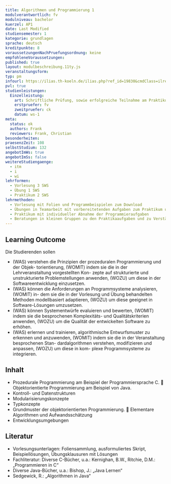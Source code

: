 ```yaml
---
title: Algorithmen und Programmierung 1
modulverantwortlich: fv
modulniveau: bachelor
kuerzel: AP1
date: Last Modified
studiensemester: 1
kategorie: grundlagen
sprache: deutsch
kreditpunkte: 8
voraussetzungenNachPruefungsordnung: keine
empfohleneVoraussetzungen: 
published: true
layout: modulbeschreibung.11ty.js
veranstaltungsform: 
typ: pm
infourl: https://ilias.th-koeln.de/ilias.php?ref_id=19830&cmdClass=ilrepositorygui&cmdNode=w4&baseClass=ilrepositorygui
pvl: true
studienleistungen:
  Einzelleistung:
    art: Schriftliche Prüfung, sowie erfolgreiche Teilnahme am Praktikum als Prüfungsvorleistung
    erstpruefer: fv
    zweitpruefer: ck
    datum: ws-1
meta:
  status: ok
  authors: Frank
  reviewers: Frank, Christian
besonderheiten: 
praesenzZeit: 108
selbstStudium: 132
angebotImWs: true
angebotImSs: false
weitereStudiengaenge:
  - itm
  - i
  - wi
lehrformen:
  - Vorlesung 3 SWS
  - Übung 1 SWS
  - Praktikum 2 SWS
lehrmethoden:
  - Vorlesung mit Folien und Programmbeispielen zum Download
  - Übungen in Teamarbeit mit vorbereitetenden Aufgaben zum Praktikum und zur Vertiefung der Inhalte der Vorlesung
  - Praktikum mit individueller Abnahme der Programmieraufgaben
  - Beratungen in kleinen Gruppen zu den Praktikaaufgaben und zu Verständnisfragen
---
```


## Learning Outcome

Die Studierenden sollen

- (WAS) verstehen die Prinzipien der prozeduralen Programmierung und der Objek- torientierung, (WOMIT) indem sie die in der Lehrveranstaltung vorgestellten Kon- zepte auf strukturierte und unstrukturierte Problemstellungen anwenden, (WOZU) um diese in der Softwareentwicklung einzusetzen.
- (WAS) können die Anforderungen an Programmsysteme analysieren, (WOMIT) in- dem sie die in der Vorlesung und Übung behandelten Methoden modellbasiert adaptieren, (WOZU) um diese geeignet in Software-Lösungen umzusetzen.
- (WAS) können Systementwürfe evaluieren und bewerten, (WOMIT) indem sie die besprochenen Komplexitäts- und Qualitätskriterien anwenden, (WOZU) um die Qualität der entwickelten Software zu erhöhen.
- (WAS) erlernen und trainieren, algorithmische Entwurfsmuster zu erkennen und anzuwenden, (WOMIT) indem sie die in der Veranstaltung besprochenen Stan- dardalgorithmen verstehen, modifizieren und anpassen, (WOZU) um diese in kom- plexe Programmsysteme zu integrieren.

## Inhalt
- Prozedurale Programmierung am Beispiel der Programmiersprache C.  Objektorientierte Programmierung am Beispiel von Java.
- Kontroll- und Datenstrukturen
- Modularisierungskonzepte
- Typkonzepte
- Grundmuster der objektorientierten Programmierung.  Elementare Algorithmen und Aufwandsschätzung
- Entwicklungsumgebungen

## Literatur
* Vorlesungsunterlagen: Foliensammlung, ausformuliertes Skript, Beispiellösungen, Übungsklausuren mit Lösungen
* Fachliteratur: Diverse C-Bücher, u.a.: Kernighan, B.W., Ritchie, D.M.: „Programmieren in C“
* Diverse Java-Bücher, u.a.: Bishop, J.: „Java Lernen“
* Sedgewick, R.: „Algorithmen in Java“

